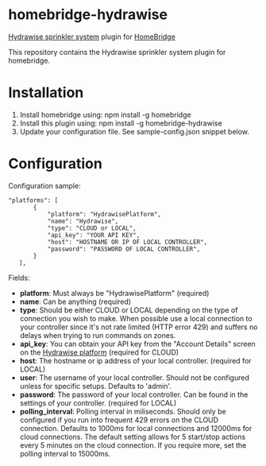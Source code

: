 # homebridge-hydrawise
[Hydrawise sprinkler system](https://hydrawise.com) plugin for [HomeBridge](https://github.com/nfarina/homebridge)

This repository contains the Hydrawise sprinkler system plugin for homebridge.

# Installation


1. Install homebridge using: npm install -g homebridge
2. Install this plugin using: npm install -g homebridge-hydrawise
3. Update your configuration file. See sample-config.json snippet below. 

# Configuration

Configuration sample:

 ```
"platforms": [
		{
            "platform": "HydrawisePlatform",
            "name": "Hydrawise",
            "type": "CLOUD or LOCAL",
            "api_key": "YOUR API KEY",
            "host": "HOSTNAME OR IP OF LOCAL CONTROLLER",
            "password": "PASSWORD OF LOCAL CONTROLLER",
        }
	],

 ```

Fields: 

* **platform**: Must always be "HydrawisePlatform" (required)
* **name**: Can be anything (required)
* **type**: Should be either CLOUD or LOCAL depending on the type of connection you wish to make. When possible use a local connection to your controller since it's not rate limited (HTTP error 429) and suffers no delays when trying to run commands on zones.
* **api_key**: You can obtain your API key from the "Account Details" screen on the [Hydrawise platform](https://app.hydrawise.com/config/account/details) (required for CLOUD)
* **host**: The hostname or ip address of your local controller. (required for LOCAL)
* **user**: The username of your local controller. Should not be configured unless for specific setups. Defaults to 'admin'.
* **password**: The password of your local controller. Can be found in the settings of your controller. (required for LOCAL)
* **polling_interval**: Polling interval in miliseconds. Should only be configured if you run into frequent 429 errors on the CLOUD connection. Defaults to 1000ms for local connections and 12000ms for cloud connections.
  The default setting allows for 5 start/stop actions every 5 minutes on the cloud connection. If you require more, set the polling interval to 15000ms.
